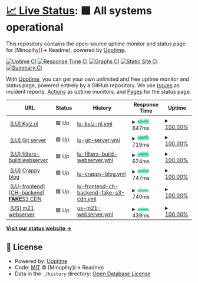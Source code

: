 # [📈 Live Status](https://status.kylz.nl): <!--live status--> **🟩 All systems operational**

This repository contains the open-source uptime monitor and status page for [Minoplhy](-> Readme), powered by [Upptime](https://github.com/upptime/upptime).

[![Uptime CI](https://github.com/minoplhy/upptime-status/workflows/Uptime%20CI/badge.svg)](https://github.com/minoplhy/upptime-status/actions?query=workflow%3A%22Uptime+CI%22)
[![Response Time CI](https://github.com/minoplhy/upptime-status/workflows/Response%20Time%20CI/badge.svg)](https://github.com/minoplhy/upptime-status/actions?query=workflow%3A%22Response+Time+CI%22)
[![Graphs CI](https://github.com/minoplhy/upptime-status/workflows/Graphs%20CI/badge.svg)](https://github.com/minoplhy/upptime-status/actions?query=workflow%3A%22Graphs+CI%22)
[![Static Site CI](https://github.com/minoplhy/upptime-status/workflows/Static%20Site%20CI/badge.svg)](https://github.com/minoplhy/upptime-status/actions?query=workflow%3A%22Static+Site+CI%22)
[![Summary CI](https://github.com/minoplhy/upptime-status/workflows/Summary%20CI/badge.svg)](https://github.com/minoplhy/upptime-status/actions?query=workflow%3A%22Summary+CI%22)

With [Upptime](https://upptime.js.org), you can get your own unlimited and free uptime monitor and status page, powered entirely by a GitHub repository. We use [Issues](https://github.com/minoplhy/upptime-status/issues) as incident reports, [Actions](https://github.com/minoplhy/upptime-status/actions) as uptime monitors, and [Pages](https://status.kylz.nl) for the status page.

<!--start: status pages-->
<!-- This summary is generated by Upptime (https://github.com/upptime/upptime) -->
<!-- Do not edit this manually, your changes will be overwritten -->
<!-- prettier-ignore -->
| URL | Status | History | Response Time | Uptime |
| --- | ------ | ------- | ------------- | ------ |
| <img alt="" src="https://favicons.githubusercontent.com/kylz.nl" height="13"> [[LU] Kylz.nl](https://kylz.nl) | 🟩 Up | [lu-kylz-nl.yml](https://github.com/minoplhy/upptime-status/commits/HEAD/history/lu-kylz-nl.yml) | <details><summary><img alt="Response time graph" src="./graphs/lu-kylz-nl/response-time-week.png" height="20"> 647ms</summary><br><a href="https://status.kylz.nl/history/lu-kylz-nl"><img alt="Response time 647" src="https://img.shields.io/endpoint?url=https%3A%2F%2Fraw.githubusercontent.com%2Fminoplhy%2Fupptime-status%2FHEAD%2Fapi%2Flu-kylz-nl%2Fresponse-time.json"></a><br><a href="https://status.kylz.nl/history/lu-kylz-nl"><img alt="24-hour response time 653" src="https://img.shields.io/endpoint?url=https%3A%2F%2Fraw.githubusercontent.com%2Fminoplhy%2Fupptime-status%2FHEAD%2Fapi%2Flu-kylz-nl%2Fresponse-time-day.json"></a><br><a href="https://status.kylz.nl/history/lu-kylz-nl"><img alt="7-day response time 647" src="https://img.shields.io/endpoint?url=https%3A%2F%2Fraw.githubusercontent.com%2Fminoplhy%2Fupptime-status%2FHEAD%2Fapi%2Flu-kylz-nl%2Fresponse-time-week.json"></a><br><a href="https://status.kylz.nl/history/lu-kylz-nl"><img alt="30-day response time 647" src="https://img.shields.io/endpoint?url=https%3A%2F%2Fraw.githubusercontent.com%2Fminoplhy%2Fupptime-status%2FHEAD%2Fapi%2Flu-kylz-nl%2Fresponse-time-month.json"></a><br><a href="https://status.kylz.nl/history/lu-kylz-nl"><img alt="1-year response time 647" src="https://img.shields.io/endpoint?url=https%3A%2F%2Fraw.githubusercontent.com%2Fminoplhy%2Fupptime-status%2FHEAD%2Fapi%2Flu-kylz-nl%2Fresponse-time-year.json"></a></details> | <details><summary><a href="https://status.kylz.nl/history/lu-kylz-nl">100.00%</a></summary><a href="https://status.kylz.nl/history/lu-kylz-nl"><img alt="All-time uptime 100.00%" src="https://img.shields.io/endpoint?url=https%3A%2F%2Fraw.githubusercontent.com%2Fminoplhy%2Fupptime-status%2FHEAD%2Fapi%2Flu-kylz-nl%2Fuptime.json"></a><br><a href="https://status.kylz.nl/history/lu-kylz-nl"><img alt="24-hour uptime 100.00%" src="https://img.shields.io/endpoint?url=https%3A%2F%2Fraw.githubusercontent.com%2Fminoplhy%2Fupptime-status%2FHEAD%2Fapi%2Flu-kylz-nl%2Fuptime-day.json"></a><br><a href="https://status.kylz.nl/history/lu-kylz-nl"><img alt="7-day uptime 100.00%" src="https://img.shields.io/endpoint?url=https%3A%2F%2Fraw.githubusercontent.com%2Fminoplhy%2Fupptime-status%2FHEAD%2Fapi%2Flu-kylz-nl%2Fuptime-week.json"></a><br><a href="https://status.kylz.nl/history/lu-kylz-nl"><img alt="30-day uptime 100.00%" src="https://img.shields.io/endpoint?url=https%3A%2F%2Fraw.githubusercontent.com%2Fminoplhy%2Fupptime-status%2FHEAD%2Fapi%2Flu-kylz-nl%2Fuptime-month.json"></a><br><a href="https://status.kylz.nl/history/lu-kylz-nl"><img alt="1-year uptime 100.00%" src="https://img.shields.io/endpoint?url=https%3A%2F%2Fraw.githubusercontent.com%2Fminoplhy%2Fupptime-status%2FHEAD%2Fapi%2Flu-kylz-nl%2Fuptime-year.json"></a></details>
| <img alt="" src="https://git.kylz.nl/img/logo.svg" height="13"> [[LU] Git server](https://git.kylz.nl) | 🟩 Up | [lu-git-server.yml](https://github.com/minoplhy/upptime-status/commits/HEAD/history/lu-git-server.yml) | <details><summary><img alt="Response time graph" src="./graphs/lu-git-server/response-time-week.png" height="20"> 719ms</summary><br><a href="https://status.kylz.nl/history/lu-git-server"><img alt="Response time 719" src="https://img.shields.io/endpoint?url=https%3A%2F%2Fraw.githubusercontent.com%2Fminoplhy%2Fupptime-status%2FHEAD%2Fapi%2Flu-git-server%2Fresponse-time.json"></a><br><a href="https://status.kylz.nl/history/lu-git-server"><img alt="24-hour response time 698" src="https://img.shields.io/endpoint?url=https%3A%2F%2Fraw.githubusercontent.com%2Fminoplhy%2Fupptime-status%2FHEAD%2Fapi%2Flu-git-server%2Fresponse-time-day.json"></a><br><a href="https://status.kylz.nl/history/lu-git-server"><img alt="7-day response time 719" src="https://img.shields.io/endpoint?url=https%3A%2F%2Fraw.githubusercontent.com%2Fminoplhy%2Fupptime-status%2FHEAD%2Fapi%2Flu-git-server%2Fresponse-time-week.json"></a><br><a href="https://status.kylz.nl/history/lu-git-server"><img alt="30-day response time 719" src="https://img.shields.io/endpoint?url=https%3A%2F%2Fraw.githubusercontent.com%2Fminoplhy%2Fupptime-status%2FHEAD%2Fapi%2Flu-git-server%2Fresponse-time-month.json"></a><br><a href="https://status.kylz.nl/history/lu-git-server"><img alt="1-year response time 719" src="https://img.shields.io/endpoint?url=https%3A%2F%2Fraw.githubusercontent.com%2Fminoplhy%2Fupptime-status%2FHEAD%2Fapi%2Flu-git-server%2Fresponse-time-year.json"></a></details> | <details><summary><a href="https://status.kylz.nl/history/lu-git-server">100.00%</a></summary><a href="https://status.kylz.nl/history/lu-git-server"><img alt="All-time uptime 100.00%" src="https://img.shields.io/endpoint?url=https%3A%2F%2Fraw.githubusercontent.com%2Fminoplhy%2Fupptime-status%2FHEAD%2Fapi%2Flu-git-server%2Fuptime.json"></a><br><a href="https://status.kylz.nl/history/lu-git-server"><img alt="24-hour uptime 100.00%" src="https://img.shields.io/endpoint?url=https%3A%2F%2Fraw.githubusercontent.com%2Fminoplhy%2Fupptime-status%2FHEAD%2Fapi%2Flu-git-server%2Fuptime-day.json"></a><br><a href="https://status.kylz.nl/history/lu-git-server"><img alt="7-day uptime 100.00%" src="https://img.shields.io/endpoint?url=https%3A%2F%2Fraw.githubusercontent.com%2Fminoplhy%2Fupptime-status%2FHEAD%2Fapi%2Flu-git-server%2Fuptime-week.json"></a><br><a href="https://status.kylz.nl/history/lu-git-server"><img alt="30-day uptime 100.00%" src="https://img.shields.io/endpoint?url=https%3A%2F%2Fraw.githubusercontent.com%2Fminoplhy%2Fupptime-status%2FHEAD%2Fapi%2Flu-git-server%2Fuptime-month.json"></a><br><a href="https://status.kylz.nl/history/lu-git-server"><img alt="1-year uptime 100.00%" src="https://img.shields.io/endpoint?url=https%3A%2F%2Fraw.githubusercontent.com%2Fminoplhy%2Fupptime-status%2FHEAD%2Fapi%2Flu-git-server%2Fuptime-year.json"></a></details>
| <img alt="" src="https://favicons.githubusercontent.com/filters.kylz.nl" height="13"> [[LU] filters-build webserver](https://filters.kylz.nl) | 🟩 Up | [lu-filters-build-webserver.yml](https://github.com/minoplhy/upptime-status/commits/HEAD/history/lu-filters-build-webserver.yml) | <details><summary><img alt="Response time graph" src="./graphs/lu-filters-build-webserver/response-time-week.png" height="20"> 624ms</summary><br><a href="https://status.kylz.nl/history/lu-filters-build-webserver"><img alt="Response time 624" src="https://img.shields.io/endpoint?url=https%3A%2F%2Fraw.githubusercontent.com%2Fminoplhy%2Fupptime-status%2FHEAD%2Fapi%2Flu-filters-build-webserver%2Fresponse-time.json"></a><br><a href="https://status.kylz.nl/history/lu-filters-build-webserver"><img alt="24-hour response time 607" src="https://img.shields.io/endpoint?url=https%3A%2F%2Fraw.githubusercontent.com%2Fminoplhy%2Fupptime-status%2FHEAD%2Fapi%2Flu-filters-build-webserver%2Fresponse-time-day.json"></a><br><a href="https://status.kylz.nl/history/lu-filters-build-webserver"><img alt="7-day response time 624" src="https://img.shields.io/endpoint?url=https%3A%2F%2Fraw.githubusercontent.com%2Fminoplhy%2Fupptime-status%2FHEAD%2Fapi%2Flu-filters-build-webserver%2Fresponse-time-week.json"></a><br><a href="https://status.kylz.nl/history/lu-filters-build-webserver"><img alt="30-day response time 624" src="https://img.shields.io/endpoint?url=https%3A%2F%2Fraw.githubusercontent.com%2Fminoplhy%2Fupptime-status%2FHEAD%2Fapi%2Flu-filters-build-webserver%2Fresponse-time-month.json"></a><br><a href="https://status.kylz.nl/history/lu-filters-build-webserver"><img alt="1-year response time 624" src="https://img.shields.io/endpoint?url=https%3A%2F%2Fraw.githubusercontent.com%2Fminoplhy%2Fupptime-status%2FHEAD%2Fapi%2Flu-filters-build-webserver%2Fresponse-time-year.json"></a></details> | <details><summary><a href="https://status.kylz.nl/history/lu-filters-build-webserver">100.00%</a></summary><a href="https://status.kylz.nl/history/lu-filters-build-webserver"><img alt="All-time uptime 100.00%" src="https://img.shields.io/endpoint?url=https%3A%2F%2Fraw.githubusercontent.com%2Fminoplhy%2Fupptime-status%2FHEAD%2Fapi%2Flu-filters-build-webserver%2Fuptime.json"></a><br><a href="https://status.kylz.nl/history/lu-filters-build-webserver"><img alt="24-hour uptime 100.00%" src="https://img.shields.io/endpoint?url=https%3A%2F%2Fraw.githubusercontent.com%2Fminoplhy%2Fupptime-status%2FHEAD%2Fapi%2Flu-filters-build-webserver%2Fuptime-day.json"></a><br><a href="https://status.kylz.nl/history/lu-filters-build-webserver"><img alt="7-day uptime 100.00%" src="https://img.shields.io/endpoint?url=https%3A%2F%2Fraw.githubusercontent.com%2Fminoplhy%2Fupptime-status%2FHEAD%2Fapi%2Flu-filters-build-webserver%2Fuptime-week.json"></a><br><a href="https://status.kylz.nl/history/lu-filters-build-webserver"><img alt="30-day uptime 100.00%" src="https://img.shields.io/endpoint?url=https%3A%2F%2Fraw.githubusercontent.com%2Fminoplhy%2Fupptime-status%2FHEAD%2Fapi%2Flu-filters-build-webserver%2Fuptime-month.json"></a><br><a href="https://status.kylz.nl/history/lu-filters-build-webserver"><img alt="1-year uptime 100.00%" src="https://img.shields.io/endpoint?url=https%3A%2F%2Fraw.githubusercontent.com%2Fminoplhy%2Fupptime-status%2FHEAD%2Fapi%2Flu-filters-build-webserver%2Fuptime-year.json"></a></details>
| <img alt="" src="https://crappy.kylz.nl/favicon.ico" height="13"> [[LU] Crappy blog](https://crappy.kylz.nl) | 🟩 Up | [lu-crappy-blog.yml](https://github.com/minoplhy/upptime-status/commits/HEAD/history/lu-crappy-blog.yml) | <details><summary><img alt="Response time graph" src="./graphs/lu-crappy-blog/response-time-week.png" height="20"> 747ms</summary><br><a href="https://status.kylz.nl/history/lu-crappy-blog"><img alt="Response time 747" src="https://img.shields.io/endpoint?url=https%3A%2F%2Fraw.githubusercontent.com%2Fminoplhy%2Fupptime-status%2FHEAD%2Fapi%2Flu-crappy-blog%2Fresponse-time.json"></a><br><a href="https://status.kylz.nl/history/lu-crappy-blog"><img alt="24-hour response time 737" src="https://img.shields.io/endpoint?url=https%3A%2F%2Fraw.githubusercontent.com%2Fminoplhy%2Fupptime-status%2FHEAD%2Fapi%2Flu-crappy-blog%2Fresponse-time-day.json"></a><br><a href="https://status.kylz.nl/history/lu-crappy-blog"><img alt="7-day response time 747" src="https://img.shields.io/endpoint?url=https%3A%2F%2Fraw.githubusercontent.com%2Fminoplhy%2Fupptime-status%2FHEAD%2Fapi%2Flu-crappy-blog%2Fresponse-time-week.json"></a><br><a href="https://status.kylz.nl/history/lu-crappy-blog"><img alt="30-day response time 747" src="https://img.shields.io/endpoint?url=https%3A%2F%2Fraw.githubusercontent.com%2Fminoplhy%2Fupptime-status%2FHEAD%2Fapi%2Flu-crappy-blog%2Fresponse-time-month.json"></a><br><a href="https://status.kylz.nl/history/lu-crappy-blog"><img alt="1-year response time 747" src="https://img.shields.io/endpoint?url=https%3A%2F%2Fraw.githubusercontent.com%2Fminoplhy%2Fupptime-status%2FHEAD%2Fapi%2Flu-crappy-blog%2Fresponse-time-year.json"></a></details> | <details><summary><a href="https://status.kylz.nl/history/lu-crappy-blog">100.00%</a></summary><a href="https://status.kylz.nl/history/lu-crappy-blog"><img alt="All-time uptime 100.00%" src="https://img.shields.io/endpoint?url=https%3A%2F%2Fraw.githubusercontent.com%2Fminoplhy%2Fupptime-status%2FHEAD%2Fapi%2Flu-crappy-blog%2Fuptime.json"></a><br><a href="https://status.kylz.nl/history/lu-crappy-blog"><img alt="24-hour uptime 100.00%" src="https://img.shields.io/endpoint?url=https%3A%2F%2Fraw.githubusercontent.com%2Fminoplhy%2Fupptime-status%2FHEAD%2Fapi%2Flu-crappy-blog%2Fuptime-day.json"></a><br><a href="https://status.kylz.nl/history/lu-crappy-blog"><img alt="7-day uptime 100.00%" src="https://img.shields.io/endpoint?url=https%3A%2F%2Fraw.githubusercontent.com%2Fminoplhy%2Fupptime-status%2FHEAD%2Fapi%2Flu-crappy-blog%2Fuptime-week.json"></a><br><a href="https://status.kylz.nl/history/lu-crappy-blog"><img alt="30-day uptime 100.00%" src="https://img.shields.io/endpoint?url=https%3A%2F%2Fraw.githubusercontent.com%2Fminoplhy%2Fupptime-status%2FHEAD%2Fapi%2Flu-crappy-blog%2Fuptime-month.json"></a><br><a href="https://status.kylz.nl/history/lu-crappy-blog"><img alt="1-year uptime 100.00%" src="https://img.shields.io/endpoint?url=https%3A%2F%2Fraw.githubusercontent.com%2Fminoplhy%2Fupptime-status%2FHEAD%2Fapi%2Flu-crappy-blog%2Fuptime-year.json"></a></details>
| <img alt="" src="https://favicons.githubusercontent.com/cdn.kylz.nl" height="13"> [[LU-frontend] [CH-backend] **FAKE**S3 CDN](https://cdn.kylz.nl) | 🟩 Up | [lu-frontend-ch-backend-fake-s3-cdn.yml](https://github.com/minoplhy/upptime-status/commits/HEAD/history/lu-frontend-ch-backend-fake-s3-cdn.yml) | <details><summary><img alt="Response time graph" src="./graphs/lu-frontend-ch-backend-fake-s3-cdn/response-time-week.png" height="20"> 740ms</summary><br><a href="https://status.kylz.nl/history/lu-frontend-ch-backend-fake-s3-cdn"><img alt="Response time 740" src="https://img.shields.io/endpoint?url=https%3A%2F%2Fraw.githubusercontent.com%2Fminoplhy%2Fupptime-status%2FHEAD%2Fapi%2Flu-frontend-ch-backend-fake-s3-cdn%2Fresponse-time.json"></a><br><a href="https://status.kylz.nl/history/lu-frontend-ch-backend-fake-s3-cdn"><img alt="24-hour response time 702" src="https://img.shields.io/endpoint?url=https%3A%2F%2Fraw.githubusercontent.com%2Fminoplhy%2Fupptime-status%2FHEAD%2Fapi%2Flu-frontend-ch-backend-fake-s3-cdn%2Fresponse-time-day.json"></a><br><a href="https://status.kylz.nl/history/lu-frontend-ch-backend-fake-s3-cdn"><img alt="7-day response time 740" src="https://img.shields.io/endpoint?url=https%3A%2F%2Fraw.githubusercontent.com%2Fminoplhy%2Fupptime-status%2FHEAD%2Fapi%2Flu-frontend-ch-backend-fake-s3-cdn%2Fresponse-time-week.json"></a><br><a href="https://status.kylz.nl/history/lu-frontend-ch-backend-fake-s3-cdn"><img alt="30-day response time 740" src="https://img.shields.io/endpoint?url=https%3A%2F%2Fraw.githubusercontent.com%2Fminoplhy%2Fupptime-status%2FHEAD%2Fapi%2Flu-frontend-ch-backend-fake-s3-cdn%2Fresponse-time-month.json"></a><br><a href="https://status.kylz.nl/history/lu-frontend-ch-backend-fake-s3-cdn"><img alt="1-year response time 740" src="https://img.shields.io/endpoint?url=https%3A%2F%2Fraw.githubusercontent.com%2Fminoplhy%2Fupptime-status%2FHEAD%2Fapi%2Flu-frontend-ch-backend-fake-s3-cdn%2Fresponse-time-year.json"></a></details> | <details><summary><a href="https://status.kylz.nl/history/lu-frontend-ch-backend-fake-s3-cdn">100.00%</a></summary><a href="https://status.kylz.nl/history/lu-frontend-ch-backend-fake-s3-cdn"><img alt="All-time uptime 100.00%" src="https://img.shields.io/endpoint?url=https%3A%2F%2Fraw.githubusercontent.com%2Fminoplhy%2Fupptime-status%2FHEAD%2Fapi%2Flu-frontend-ch-backend-fake-s3-cdn%2Fuptime.json"></a><br><a href="https://status.kylz.nl/history/lu-frontend-ch-backend-fake-s3-cdn"><img alt="24-hour uptime 100.00%" src="https://img.shields.io/endpoint?url=https%3A%2F%2Fraw.githubusercontent.com%2Fminoplhy%2Fupptime-status%2FHEAD%2Fapi%2Flu-frontend-ch-backend-fake-s3-cdn%2Fuptime-day.json"></a><br><a href="https://status.kylz.nl/history/lu-frontend-ch-backend-fake-s3-cdn"><img alt="7-day uptime 100.00%" src="https://img.shields.io/endpoint?url=https%3A%2F%2Fraw.githubusercontent.com%2Fminoplhy%2Fupptime-status%2FHEAD%2Fapi%2Flu-frontend-ch-backend-fake-s3-cdn%2Fuptime-week.json"></a><br><a href="https://status.kylz.nl/history/lu-frontend-ch-backend-fake-s3-cdn"><img alt="30-day uptime 100.00%" src="https://img.shields.io/endpoint?url=https%3A%2F%2Fraw.githubusercontent.com%2Fminoplhy%2Fupptime-status%2FHEAD%2Fapi%2Flu-frontend-ch-backend-fake-s3-cdn%2Fuptime-month.json"></a><br><a href="https://status.kylz.nl/history/lu-frontend-ch-backend-fake-s3-cdn"><img alt="1-year uptime 100.00%" src="https://img.shields.io/endpoint?url=https%3A%2F%2Fraw.githubusercontent.com%2Fminoplhy%2Fupptime-status%2FHEAD%2Fapi%2Flu-frontend-ch-backend-fake-s3-cdn%2Fuptime-year.json"></a></details>
| <img alt="" src="https://favicons.githubusercontent.com/m21.kylz.nl" height="13"> [[US] m21 webserver](https://m21.kylz.nl) | 🟩 Up | [us-m21-webserver.yml](https://github.com/minoplhy/upptime-status/commits/HEAD/history/us-m21-webserver.yml) | <details><summary><img alt="Response time graph" src="./graphs/us-m21-webserver/response-time-week.png" height="20"> 439ms</summary><br><a href="https://status.kylz.nl/history/us-m21-webserver"><img alt="Response time 439" src="https://img.shields.io/endpoint?url=https%3A%2F%2Fraw.githubusercontent.com%2Fminoplhy%2Fupptime-status%2FHEAD%2Fapi%2Fus-m21-webserver%2Fresponse-time.json"></a><br><a href="https://status.kylz.nl/history/us-m21-webserver"><img alt="24-hour response time 428" src="https://img.shields.io/endpoint?url=https%3A%2F%2Fraw.githubusercontent.com%2Fminoplhy%2Fupptime-status%2FHEAD%2Fapi%2Fus-m21-webserver%2Fresponse-time-day.json"></a><br><a href="https://status.kylz.nl/history/us-m21-webserver"><img alt="7-day response time 439" src="https://img.shields.io/endpoint?url=https%3A%2F%2Fraw.githubusercontent.com%2Fminoplhy%2Fupptime-status%2FHEAD%2Fapi%2Fus-m21-webserver%2Fresponse-time-week.json"></a><br><a href="https://status.kylz.nl/history/us-m21-webserver"><img alt="30-day response time 439" src="https://img.shields.io/endpoint?url=https%3A%2F%2Fraw.githubusercontent.com%2Fminoplhy%2Fupptime-status%2FHEAD%2Fapi%2Fus-m21-webserver%2Fresponse-time-month.json"></a><br><a href="https://status.kylz.nl/history/us-m21-webserver"><img alt="1-year response time 439" src="https://img.shields.io/endpoint?url=https%3A%2F%2Fraw.githubusercontent.com%2Fminoplhy%2Fupptime-status%2FHEAD%2Fapi%2Fus-m21-webserver%2Fresponse-time-year.json"></a></details> | <details><summary><a href="https://status.kylz.nl/history/us-m21-webserver">100.00%</a></summary><a href="https://status.kylz.nl/history/us-m21-webserver"><img alt="All-time uptime 100.00%" src="https://img.shields.io/endpoint?url=https%3A%2F%2Fraw.githubusercontent.com%2Fminoplhy%2Fupptime-status%2FHEAD%2Fapi%2Fus-m21-webserver%2Fuptime.json"></a><br><a href="https://status.kylz.nl/history/us-m21-webserver"><img alt="24-hour uptime 100.00%" src="https://img.shields.io/endpoint?url=https%3A%2F%2Fraw.githubusercontent.com%2Fminoplhy%2Fupptime-status%2FHEAD%2Fapi%2Fus-m21-webserver%2Fuptime-day.json"></a><br><a href="https://status.kylz.nl/history/us-m21-webserver"><img alt="7-day uptime 100.00%" src="https://img.shields.io/endpoint?url=https%3A%2F%2Fraw.githubusercontent.com%2Fminoplhy%2Fupptime-status%2FHEAD%2Fapi%2Fus-m21-webserver%2Fuptime-week.json"></a><br><a href="https://status.kylz.nl/history/us-m21-webserver"><img alt="30-day uptime 100.00%" src="https://img.shields.io/endpoint?url=https%3A%2F%2Fraw.githubusercontent.com%2Fminoplhy%2Fupptime-status%2FHEAD%2Fapi%2Fus-m21-webserver%2Fuptime-month.json"></a><br><a href="https://status.kylz.nl/history/us-m21-webserver"><img alt="1-year uptime 100.00%" src="https://img.shields.io/endpoint?url=https%3A%2F%2Fraw.githubusercontent.com%2Fminoplhy%2Fupptime-status%2FHEAD%2Fapi%2Fus-m21-webserver%2Fuptime-year.json"></a></details>

<!--end: status pages-->

[**Visit our status website →**](https://status.kylz.nl)

## 📄 License

- Powered by: [Upptime](https://github.com/upptime/upptime)
- Code: [MIT](./LICENSE) © [Minoplhy](-> Readme)
- Data in the `./history` directory: [Open Database License](https://opendatacommons.org/licenses/odbl/1-0/)
